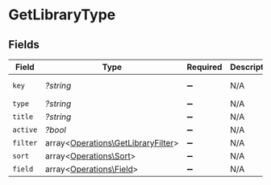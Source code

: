 # GetLibraryType


## Fields

| Field                                                                             | Type                                                                              | Required                                                                          | Description                                                                       | Example                                                                           |
| --------------------------------------------------------------------------------- | --------------------------------------------------------------------------------- | --------------------------------------------------------------------------------- | --------------------------------------------------------------------------------- | --------------------------------------------------------------------------------- |
| `key`                                                                             | *?string*                                                                         | :heavy_minus_sign:                                                                | N/A                                                                               | /library/sections/1/all?type=1                                                    |
| `type`                                                                            | *?string*                                                                         | :heavy_minus_sign:                                                                | N/A                                                                               | movie                                                                             |
| `title`                                                                           | *?string*                                                                         | :heavy_minus_sign:                                                                | N/A                                                                               | Movies                                                                            |
| `active`                                                                          | *?bool*                                                                           | :heavy_minus_sign:                                                                | N/A                                                                               | false                                                                             |
| `filter`                                                                          | array<[Operations\GetLibraryFilter](../../Models/Operations/GetLibraryFilter.md)> | :heavy_minus_sign:                                                                | N/A                                                                               |                                                                                   |
| `sort`                                                                            | array<[Operations\Sort](../../Models/Operations/Sort.md)>                         | :heavy_minus_sign:                                                                | N/A                                                                               |                                                                                   |
| `field`                                                                           | array<[Operations\Field](../../Models/Operations/Field.md)>                       | :heavy_minus_sign:                                                                | N/A                                                                               |                                                                                   |